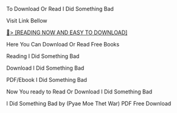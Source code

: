 To Download Or Read I Did Something Bad

Visit Link Bellow

<a href="https://uk.ebookarea.xyz/?book=203578726-i-did-something-bad">📖&gt; [READING NOW AND EASY TO DOWNLOAD]</a>

Here You Can Download Or Read Free Books

Reading I Did Something Bad

Download I Did Something Bad

PDF/Ebook I Did Something Bad

Now You ready to Read Or Download I Did Something Bad

I Did Something Bad by (Pyae Moe Thet War) PDF Free Download
